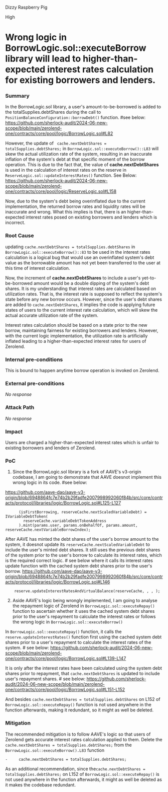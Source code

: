 Dizzy Raspberry Pig

High

# Wrong logic in BorrowLogic.sol::executeBorrow library will lead to higher-than-expected interest rates calculation for existing borrowers and lenders.

### Summary

In the BorrowLogic.sol library, a user's amount-to-be-borrowed is added to the totalSupplies.debtShares during the call to `PositionBalanceConfiguration::borrowDebt()` function. #see below:
https://github.com/sherlock-audit/2024-06-new-scope/blob/main/zerolend-one/contracts/core/pool/logic/BorrowLogic.sol#L82

However, the update of  ` cache.nextDebtShares = totalSupplies.debtShares;` in `BorrowLogic.sol::executeBorrow()::L83` will skew the actual utilization rate of the system, resulting in an inaccurate inflation of the system's debt at that specific moment of the borrow operation. This is due to the fact that, the value of **cache.nextDebtShares** is used in the calculation of interest rates on the reserve in `ReserveLogic.sol::updateInterestRates()` function. See Below:
    https://github.com/sherlock-audit/2024-06-new-scope/blob/main/zerolend-one/contracts/core/pool/logic/ReserveLogic.sol#L158

Now, due to the system's debt being overinflated due to the current implementation, the returned borrow rates and liquidity rates will be inaccurate and wrong. What this implies is that, there is an higher-than-expected interest rates posed on existing borrowers and lenders which is incorrect.

### Root Cause

updating `cache.nextDebtShares = totalSupplies.debtShares` in `BorrowLogic.sol::executeBorrow()::83` to be used in the interest rates calculation is a logical bug that would use an overinflated system's debt value as the borrowable amount has not yet been transferred to the user at this time of interest calculation. 

Now, the increment of **cache.nextDebtShares** to include a user's yet-to-be-borrowed amount would be a double dipping of the system's debt shares. It is my understanding that interest rates are calculated based on utilization rates. That is, the interest rate is supposed to reflect the system's state before any new borrow occurs.
However, since the user's debt shares are added to `cache.nextDebtShares`, it implies the code is applying future states of users to the current interest rate calculation, which will skew the actual accurate utilization rate of the system. 

Interest rates calculation should be based on a state prior to the new borrow, maintaining fairness for existing borrowers and lenders. However, with the current logic implementation, the utilization rate is artificially inflated leading to a higher-than-expected interest rates for users of Zerolend. 

### Internal pre-conditions

This is bound to happen anytime borrow operation is invoked on Zerolend.

### External pre-conditions

_No response_

### Attack Path

_No response_

### Impact

Users are charged a higher-than-expected interest rates which is unfair to existing borrowers and lenders of Zerolend.

### PoC

1. Since the BorrowLogic.sol library is a fork of AAVE's v3-origin codebase, I am going to demonstrate that AAVE doesnot implement this wrong logic in its code. #see below:

https://github.com/aave-dao/aave-v3-origin/blob/6948864fc7e74b2b29fadfe2007998992060f84b/src/core/contracts/protocol/libraries/logic/BorrowLogic.sol#L125-L127
```solidity
      (isFirstBorrowing, reserveCache.nextScaledVariableDebt) = IVariableDebtToken(
        reserveCache.variableDebtTokenAddress
      ).mint(params.user, params.onBehalfOf, params.amount, reserveCache.nextVariableBorrowIndex);
```

After AAVE has minted the debt shares of the user's borrow amount to the system, it doesnot update its `reserveCache.nextScaledVariableDebt` to include the user's minted debt shares. It still uses the previous debt shares of the system prior to the user's borrow to calculate its interest rates, which is the required correct logic. # see below where it calls its interest rates update function with the cached system debt shares prior to the user's borrow.
https://github.com/aave-dao/aave-v3-origin/blob/6948864fc7e74b2b29fadfe2007998992060f84b/src/core/contracts/protocol/libraries/logic/BorrowLogic.sol#L146
```solidity
    reserve.updateInterestRatesAndVirtualBalance(reserveCache, , , );
```


2. Aside AAVE's logic being wrongly implemented, I am going to analyse the repayment logic of Zerolend in `BorrowLogic.sol::executeRepay()` function to ascertain whether it uses the cached system debt shares prior to the user's repayment to calculate the interest rates or follows the wrong logic in `BorrowLogic.sol::executeBorrow()`

In `BorrowLogic.sol::executeRepay()` function, it calls the `reserve.updateInterestRates()` function first using the cached system debt shares prior to a user's repayment to calculate the interest rates of the system. # see below:
https://github.com/sherlock-audit/2024-06-new-scope/blob/main/zerolend-one/contracts/core/pool/logic/BorrowLogic.sol#L139-L147

It is only after the interest rates have been calculated using the system debt shares prior to repayment, that `cache.nextDebtShares` is updated to include user's repayment shares. # see below:
https://github.com/sherlock-audit/2024-06-new-scope/blob/main/zerolend-one/contracts/core/pool/logic/BorrowLogic.sol#L151-L152

And besides `cache.nextDebtShares = totalSupplies.debtShares` on L152 of `BorrowLogic.sol::executeRepay()` function is not used anywhere in the function afterwards, making it redundant, so it might as well be deleted.

### Mitigation

The recommended mitigation is to follow AAVE's logic so that users of Zerolend gets accurate interest rates calculation applied to them. 
Delete the `cache.nextDebtShares = totalSupplies.debtShares;`  from the `BorrowLogic.sol::executeBorrow().L83` function

```solidity
-     cache.nextDebtShares = totalSupplies.debtShares;
```

As an additional recommendation, since the`cache.nextDebtShares = totalSupplies.debtShares;` on L152 of `BorrowLogic.sol::executeRepay()` is not used anywhere in the function afterwards, it might as well be deleted as it makes the codebase redundant.